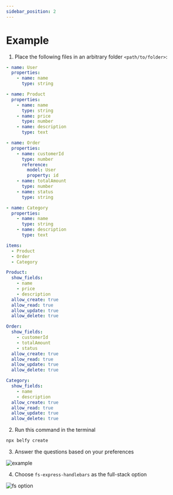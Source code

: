 ```yaml
---
sidebar_position: 2
---
```


# Example

1. Place the following files in an arbitrary folder `<path/to/folder>`:


```yaml title="entities.yaml"
- name: User
  properties:
    - name: name
      type: string

- name: Product
  properties:
    - name: name
      type: string
    - name: price
      type: number
    - name: description
      type: text

- name: Order
  properties:
    - name: customerId
      type: number
      reference: 
        model: User
        property: id
    - name: totalAmount
      type: number
    - name: status
      type: string

- name: Category
  properties:
    - name: name
      type: string
    - name: description
      type: text
```

```yaml title="navbar.yaml"
items:
  - Product
  - Order
  - Category
```

```yaml title="page_overrides.yaml"
Product:
  show_fields:
    - name
    - price
    - description
  allow_create: true
  allow_read: true
  allow_update: true
  allow_delete: true

Order:
  show_fields:
    - customerId
    - totalAmount
    - status
  allow_create: true
  allow_read: true
  allow_update: true
  allow_delete: true

Category:
  show_fields:
    - name
    - description
  allow_create: true
  allow_read: true
  allow_update: true
  allow_delete: true
```

2. Run this command in the terminal

```bash
npx belfy create
```

3. Answer the questions based on your preferences

![example](/img/example-base-questions.png)

4. Choose `fs-express-handlebars` as the full-stack option

![fs option](/img/example-fs-options.png)